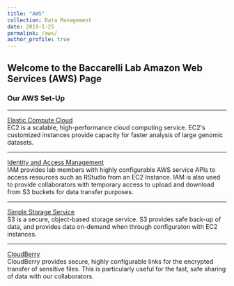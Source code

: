 ```yaml
---
title: "AWS"
collection: Data Management
date: 2019-1-25
permalink: /aws/
author_profile: true
---
```


## Welcome to the Baccarelli Lab Amazon Web Services (AWS) Page

### **Our AWS Set-Up**

--- 
[Elastic Compute Cloud](https://aws.amazon.com/ec2/) 
<br>EC2 is a scalable, high-performance cloud computing service. EC2's customized instances provide capacity for faster analysis of large genomic datasets.

---
[Identity and Access Management](https://aws.amazon.com/iam/) 
<br>IAM provides lab members with highly configurable AWS service APIs to access resources such as RStudio from an EC2 Instance. IAM is also used to provide collaborators with temporary access to upload and download from S3 buckets for data transfer purposes.

---
[Simple Storage Service](https://aws.amazon.com/s3/) 
<br>S3 is a secure, object-based storage service. S3 provides safe back-up of data, and provides data on-demand when through configuraton with EC2 instances.

---
[CloudBerry](https://www.cloudberrylab.com/solutions/cloud-storage/amazon-s3.aspx)
<br>CloudBerry provides secure, highly configurable links for the encrypted transfer of sensitive files. This is particularly useful for the fast, safe sharing of data with our collaborators.
